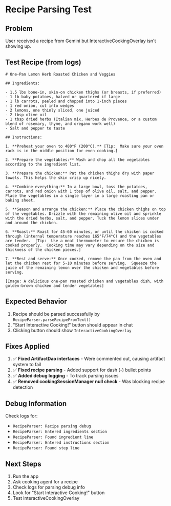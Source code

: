 # Recipe Parsing Test

## Problem
User received a recipe from Gemini but InteractiveCookingOverlay isn't showing up.

## Test Recipe (from logs)
```
# One-Pan Lemon Herb Roasted Chicken and Veggies

## Ingredients:

- 1.5 lbs bone-in, skin-on chicken thighs (or breasts, if preferred)
- 1 lb baby potatoes, halved or quartered if large
- 1 lb carrots, peeled and chopped into 1-inch pieces
- 1 red onion, cut into wedges
- 2 lemons, one thinly sliced, one juiced
- 2 tbsp olive oil
- 1 tbsp dried herbs (Italian mix, Herbes de Provence, or a custom blend of rosemary, thyme, and oregano work well)
- Salt and pepper to taste

## Instructions:

1. **Preheat your oven to 400°F (200°C).** [Tip:  Make sure your oven rack is in the middle position for even cooking.]

2. **Prepare the vegetables:** Wash and chop all the vegetables according to the ingredient list.

3. **Prepare the chicken:** Pat the chicken thighs dry with paper towels. This helps the skin crisp up nicely.

4. **Combine everything:** In a large bowl, toss the potatoes, carrots, and red onion with 1 tbsp of olive oil, salt, and pepper.  Place the vegetables in a single layer in a large roasting pan or baking sheet.

5. **Season and arrange the chicken:** Place the chicken thighs on top of the vegetables. Drizzle with the remaining olive oil and sprinkle with the dried herbs, salt, and pepper. Tuck the lemon slices under and around the chicken.

6. **Roast:** Roast for 45-60 minutes, or until the chicken is cooked through (internal temperature reaches 165°F/74°C) and the vegetables are tender.  [Tip:  Use a meat thermometer to ensure the chicken is cooked properly.  Cooking time may vary depending on the size and thickness of the chicken pieces.]

7. **Rest and serve:** Once cooked, remove the pan from the oven and let the chicken rest for 5-10 minutes before serving.  Squeeze the juice of the remaining lemon over the chicken and vegetables before serving.

[Image: A delicious one-pan roasted chicken and vegetables dish, with golden-brown chicken and tender vegetables]
```

## Expected Behavior
1. Recipe should be parsed successfully by `RecipeParser.parseRecipeFromText()`
2. "Start Interactive Cooking!" button should appear in chat
3. Clicking button should show `InteractiveCookingOverlay`

## Fixes Applied
1. ✅ **Fixed ArtifactDao interfaces** - Were commented out, causing artifact system to fail
2. ✅ **Fixed recipe parsing** - Added support for dash (-) bullet points
3. ✅ **Added debug logging** - To track parsing issues
4. ✅ **Removed cookingSessionManager null check** - Was blocking recipe detection

## Debug Information
Check logs for:
- `RecipeParser: Recipe parsing debug`
- `RecipeParser: Entered ingredients section`
- `RecipeParser: Found ingredient line`
- `RecipeParser: Entered instructions section`
- `RecipeParser: Found step line`

## Next Steps
1. Run the app
2. Ask cooking agent for a recipe
3. Check logs for parsing debug info
4. Look for "Start Interactive Cooking!" button
5. Test InteractiveCookingOverlay